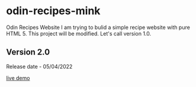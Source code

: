 # odin-recipes-mink
Odin Recipes Website
I am trying to bulid a simple recipe website with pure HTML 5.
This project will be modified.
Let's call version 1.0.

## Version 2.0
Release date - 05/04/2022

[live demo](https://mink-a.github.io/odin-recipes-mink "Odin Recipes Mink")
